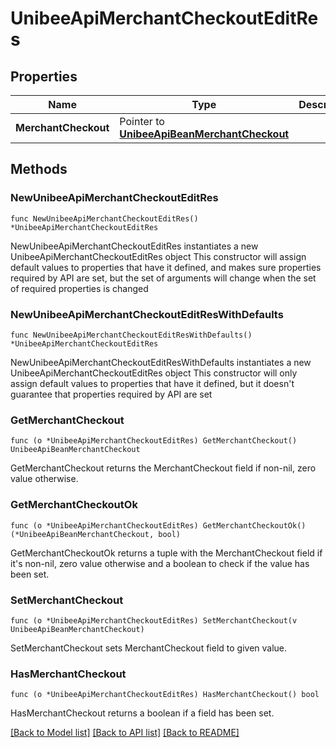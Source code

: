 # UnibeeApiMerchantCheckoutEditRes

## Properties

Name | Type | Description | Notes
------------ | ------------- | ------------- | -------------
**MerchantCheckout** | Pointer to [**UnibeeApiBeanMerchantCheckout**](UnibeeApiBeanMerchantCheckout.md) |  | [optional] 

## Methods

### NewUnibeeApiMerchantCheckoutEditRes

`func NewUnibeeApiMerchantCheckoutEditRes() *UnibeeApiMerchantCheckoutEditRes`

NewUnibeeApiMerchantCheckoutEditRes instantiates a new UnibeeApiMerchantCheckoutEditRes object
This constructor will assign default values to properties that have it defined,
and makes sure properties required by API are set, but the set of arguments
will change when the set of required properties is changed

### NewUnibeeApiMerchantCheckoutEditResWithDefaults

`func NewUnibeeApiMerchantCheckoutEditResWithDefaults() *UnibeeApiMerchantCheckoutEditRes`

NewUnibeeApiMerchantCheckoutEditResWithDefaults instantiates a new UnibeeApiMerchantCheckoutEditRes object
This constructor will only assign default values to properties that have it defined,
but it doesn't guarantee that properties required by API are set

### GetMerchantCheckout

`func (o *UnibeeApiMerchantCheckoutEditRes) GetMerchantCheckout() UnibeeApiBeanMerchantCheckout`

GetMerchantCheckout returns the MerchantCheckout field if non-nil, zero value otherwise.

### GetMerchantCheckoutOk

`func (o *UnibeeApiMerchantCheckoutEditRes) GetMerchantCheckoutOk() (*UnibeeApiBeanMerchantCheckout, bool)`

GetMerchantCheckoutOk returns a tuple with the MerchantCheckout field if it's non-nil, zero value otherwise
and a boolean to check if the value has been set.

### SetMerchantCheckout

`func (o *UnibeeApiMerchantCheckoutEditRes) SetMerchantCheckout(v UnibeeApiBeanMerchantCheckout)`

SetMerchantCheckout sets MerchantCheckout field to given value.

### HasMerchantCheckout

`func (o *UnibeeApiMerchantCheckoutEditRes) HasMerchantCheckout() bool`

HasMerchantCheckout returns a boolean if a field has been set.


[[Back to Model list]](../README.md#documentation-for-models) [[Back to API list]](../README.md#documentation-for-api-endpoints) [[Back to README]](../README.md)


